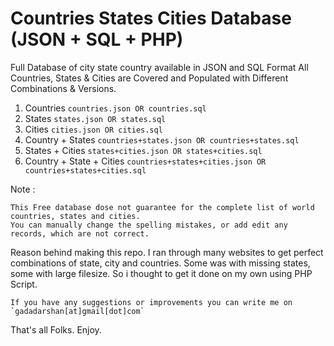 # Countries States Cities Database (JSON + SQL + PHP)
Full Database of city state country available in JSON and SQL Format
All Countries, States & Cities are Covered and Populated with Different Combinations & Versions.

1. Countries `countries.json OR countries.sql`
2. States `states.json OR states.sql`
3. Cities `cities.json OR cities.sql`
4. Country + States `countries+states.json OR countries+states.sql`
5. States + Cities `states+cities.json OR states+cities.sql`
6. Country + State + Cities `countries+states+cities.json OR countries+states+cities.sql`

Note :
```
This Free database dose not guarantee for the complete list of world countries, states and cities.
You can manually change the spelling mistakes, or add edit any records, which are not correct.
```

Reason behind making this repo. I ran through many websites to get perfect combinations of state, city and countries. Some was with missing states, some with large filesize. So i thought to get it done on my own using PHP Script.

```
If you have any suggestions or improvements you can write me on
`gadadarshan[at]gmail[dot]com`
```

That's all Folks. Enjoy.
